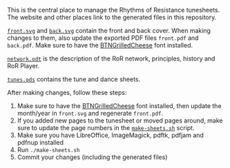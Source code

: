 This is the central place to manage the Rhythms of Resistance tunesheets. The website and other places link to the generated files in this repository.

[`front.svg`](./front.svg) and [`back.svg`](./back.svg) contain the front and back cover. When making changes to them, also update the exported PDF files `front.pdf` and `back.pdf`. Make sure to have the [BTNGrilledCheese](./BTNGrilledCheese.zip) font installed.

[`network.odt`](./network.odt) is the description of the RoR network, principles, history and RoR Player.

[`tunes.ods`](./tunes.ods) contains the tune and dance sheets.

After making changes, follow these steps:

1. Make sure to have the [BTNGrilledCheese](./BTNGrilledCheese.zip) font installed, then update the month/year in `front.svg` and regenerate `front.pdf`.
2. If you added new pages to the tunesheet or moved pages around, make sure to update the page numbers in the [`make-sheets.sh`](./make-sheets.sh) script.
3. Make sure you have LibreOffice, ImageMagick, pdftk, pdfjam and pdfnup installed
4. Run `./make-sheets.sh`
5. Commit your changes (including the generated files)

